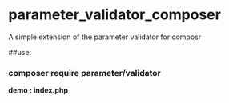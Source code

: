 # parameter_validator_composer
A simple extension of the parameter validator for composr

##use:

### composer require parameter/validator


**demo** **:   index.php**